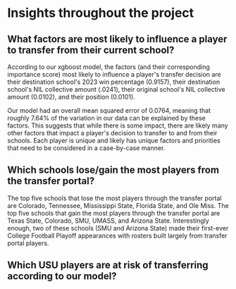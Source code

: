 # **Insights throughout the project**
## What factors are most likely to influence a player to transfer from their current school?
According to our xgboost model, the factors (and their corresponding importance score) most likely to influence a player's transfer decision are their destination school's 2023 win percentage (0.9157), their destination school's NIL collective amount (.0241), their original school's NIL collective amount (0.0102), and their position (0.0101). 

Our model had an overall mean squared error of 0.0764, meaning that roughly 7.64% of the variation in our data can be explained by these factors. This suggests that while there is some impact, there are likely many other factors that impact a player's decision to transfer to and from their schools. Each player is unique and likely has unique factors and priorities that need to be considered in a case-by-case manner.

## Which schools lose/gain the most players from the transfer portal?
The top five schools that lose the most players through the transfer portal are Colorado, Tennessee, Mississippi State, Florida State, and Ole Miss. The top five schools that gain the most players through the transfer portal are Texas State, Colorado, SMU, UMASS, and Arizona State. Interestingly enough, two of these schools (SMU and Arizona State) made their first-ever College Football Playoff appearances with rosters built largely from transfer portal players. 

## Which USU players are at risk of transferring according to our model?
